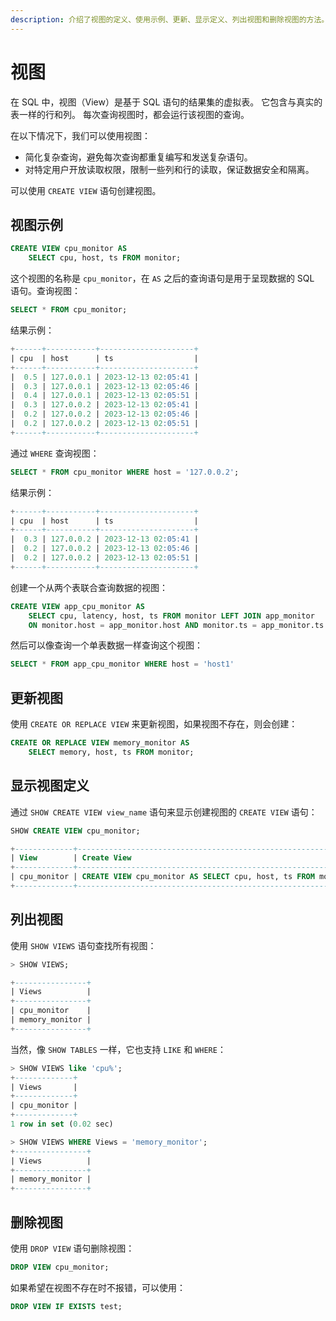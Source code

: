 ```yaml
---
description: 介绍了视图的定义、使用示例、更新、显示定义、列出视图和删除视图的方法。
---
```


# 视图

在 SQL 中，视图（View）是基于 SQL 语句的结果集的虚拟表。
它包含与真实的表一样的行和列。
每次查询视图时，都会运行该视图的查询。

在以下情况下，我们可以使用视图：
* 简化复杂查询，避免每次查询都重复编写和发送复杂语句。
* 对特定用户开放读取权限，限制一些列和行的读取，保证数据安全和隔离。

可以使用 `CREATE VIEW` 语句创建视图。

## 视图示例

```sql
CREATE VIEW cpu_monitor AS
    SELECT cpu, host, ts FROM monitor;
```

这个视图的名称是 `cpu_monitor`，在 `AS` 之后的查询语句是用于呈现数据的 SQL 语句。查询视图：

```sql
SELECT * FROM cpu_monitor;
```

结果示例：

```sql
+------+-----------+---------------------+
| cpu  | host      | ts                  |
+------+-----------+---------------------+
|  0.5 | 127.0.0.1 | 2023-12-13 02:05:41 |
|  0.3 | 127.0.0.1 | 2023-12-13 02:05:46 |
|  0.4 | 127.0.0.1 | 2023-12-13 02:05:51 |
|  0.3 | 127.0.0.2 | 2023-12-13 02:05:41 |
|  0.2 | 127.0.0.2 | 2023-12-13 02:05:46 |
|  0.2 | 127.0.0.2 | 2023-12-13 02:05:51 |
+------+-----------+---------------------+
```

通过 `WHERE` 查询视图：

```sql
SELECT * FROM cpu_monitor WHERE host = '127.0.0.2';
```

结果示例：

```sql
+------+-----------+---------------------+
| cpu  | host      | ts                  |
+------+-----------+---------------------+
|  0.3 | 127.0.0.2 | 2023-12-13 02:05:41 |
|  0.2 | 127.0.0.2 | 2023-12-13 02:05:46 |
|  0.2 | 127.0.0.2 | 2023-12-13 02:05:51 |
+------+-----------+---------------------+
```

创建一个从两个表联合查询数据的视图：

```sql
CREATE VIEW app_cpu_monitor AS
    SELECT cpu, latency, host, ts FROM monitor LEFT JOIN app_monitor
    ON monitor.host = app_monitor.host AND monitor.ts = app_monitor.ts
```

然后可以像查询一个单表数据一样查询这个视图：

```sql
SELECT * FROM app_cpu_monitor WHERE host = 'host1'
```

## 更新视图

使用 `CREATE OR REPLACE VIEW` 来更新视图，如果视图不存在，则会创建：

```sql
CREATE OR REPLACE VIEW memory_monitor AS
    SELECT memory, host, ts FROM monitor;
```

## 显示视图定义

通过 `SHOW CREATE VIEW view_name` 语句来显示创建视图的 `CREATE VIEW` 语句：

```sql
SHOW CREATE VIEW cpu_monitor;
```

```sql
+-------------+--------------------------------------------------------------+
| View        | Create View                                                  |
+-------------+--------------------------------------------------------------+
| cpu_monitor | CREATE VIEW cpu_monitor AS SELECT cpu, host, ts FROM monitor |
+-------------+--------------------------------------------------------------+
```

## 列出视图

使用 `SHOW VIEWS` 语句查找所有视图：

```sql
> SHOW VIEWS;

+----------------+
| Views          |
+----------------+
| cpu_monitor    |
| memory_monitor |
+----------------+
```

当然，像 `SHOW TABLES` 一样，它也支持 `LIKE` 和 `WHERE`：

```sql
> SHOW VIEWS like 'cpu%';
+-------------+
| Views       |
+-------------+
| cpu_monitor |
+-------------+
1 row in set (0.02 sec)

> SHOW VIEWS WHERE Views = 'memory_monitor';
+----------------+
| Views          |
+----------------+
| memory_monitor |
+----------------+
```

## 删除视图

使用 `DROP VIEW` 语句删除视图：

```sql
DROP VIEW cpu_monitor;
```  

如果希望在视图不存在时不报错，可以使用：

```sql
DROP VIEW IF EXISTS test;
```
